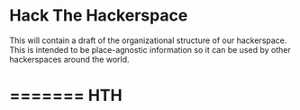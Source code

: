# Hack The Hackerspace

This will contain a draft of the organizational structure of our hackerspace. This is intended to be place-agnostic information so it can be used by other hackerspaces around the world.

=======
HTH
=======


